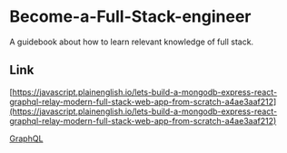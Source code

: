 # Become-a-Full-Stack-engineer
A guidebook about how to learn relevant knowledge of full stack.

## Link
[https://javascript.plainenglish.io/lets-build-a-mongodb-express-react-graphql-relay-modern-full-stack-web-app-from-scratch-a4ae3aaf212](https://javascript.plainenglish.io/lets-build-a-mongodb-express-react-graphql-relay-modern-full-stack-web-app-from-scratch-a4ae3aaf212)   

[GraphQL](https://clwy.cn/guide/pages/graphql-v1-learn)
